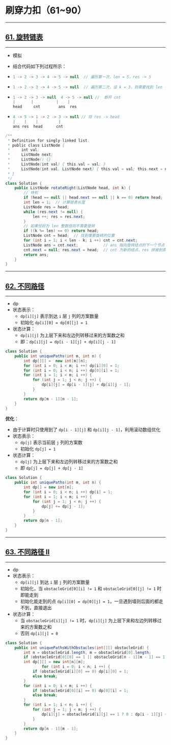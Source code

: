 # 刷穿力扣（61~90）

****

##  [61. 旋转链表](https://leetcode.cn/problems/rotate-list/)

****

- 模拟

- 结合代码如下列过程所示：

- ```java
  1 -> 2 -> 3 -> 4 -> 5 -> null  // 遍历第一次，len = 5，res -> 5
  ```

- ```java
  1 -> 2 -> 3 -> 4 -> 5 -> null  // 遍历第二次，设 k = 3，则需要找到 len - k 的下一个结点，此时 cnt -> 3，ans -> 4
  ```

- ```java
  1 -> 2 -> 3 -> null  4 -> 5 -> null //  断开 cnt
  |		  |          |    |
  head     cnt        ans  res
  ```

- ```java
  4 -> 5 -> 1 -> 2 -> 3 -> null // 将 res -> head
  |    |    |         |
  ans res  head      cnt
  ```

```java
/**
 * Definition for singly-linked list.
 * public class ListNode {
 *     int val;
 *     ListNode next;
 *     ListNode() {}
 *     ListNode(int val) { this.val = val; }
 *     ListNode(int val, ListNode next) { this.val = val; this.next = next; }
 * }
 */
class Solution {
    public ListNode rotateRight(ListNode head, int k) {
        // 特判
        if (head == null || head.next == null || k == 0) return head;
        int len = 1;  // 计算链表长度
        ListNode res = head;
        while (res.next != null) {
            len ++; res = res.next;
        }
        // 如果恰好为 len 整数倍则不需要旋转
        if ((k %= len) == 0) return head;
        ListNode cnt = head;  // 找到需要旋转的位置
        for (int i = 1; i < len - k; i ++) cnt = cnt.next;
        ListNode ans = cnt.next;           // ans 指向旋转结点的下一个节点
        cnt.next = null; res.next = head;  // cnt 为新的结点，res 拼接到原来的头结点
        return ans;
    }
}
```

****

## [62. 不同路径](https://leetcode.cn/problems/unique-paths/)

****

- dp
- 状态表示：
  - `dp[i][j]` 表示到达 `i` 层 `j` 列的方案数量
  - 初始化 `dp[i][0] = dp[0][j] = 1`
- 状态计算：
  - `dp[i][j]` 为上层下来和左边列转移过来的方案数之和
  - 即：`dp[i][j] = dp[i - 1][j] + dp[i][j - 1]`

```java
class Solution {
    public int uniquePaths(int m, int n) {
        int dp[][] =  new int[m][n];
        for (int i = 0; i < m; i ++) dp[i][0] = 1;
        for (int i = 0; i < n; i ++) dp[0][i] = 1;
        for (int i = 1; i < m; i ++) {
            for (int j = 1; j < n; j ++) {
                dp[i][j] = dp[i - 1][j] + dp[i][j - 1];
            }
        }
        return dp[m - 1][n - 1];
    }
}
```

**优化**：

- 由于计算时只使用到了 `dp[i - 1][j]` 和 `dp[i][j - 1]`，利用滚动数组优化
- 状态表示：
  - `dp[j]` 表示当前层 `j` 列的方案数
  - 初始化 `dp[j] = 1`
- 状态计算：
  - `dp[j]` 为上层下来和左边列转移过来的方案数之和
  - 即 `dp[j] = dp[j] + dp[j - 1]`

```java
class Solution {
    public int uniquePaths(int m, int n) {
        int dp[] = new int[n];
        for (int i = 0; i < n; i ++) dp[i] = 1;
        for (int i = 1; i < m; i ++) {
            for (int j = 1; j < n; j ++) {
                dp[j] += dp[j - 1];
            }
        }
        return dp[n - 1];
    }
}
```

****

## [63. 不同路径 II](https://leetcode.cn/problems/unique-paths-ii/)

****

- dp
- 状态表示：
  - `dp[i][j]` 到达 `i` 层 `j` 列的方案数量
  - 初始化，当 `obstacleGrid[0][i] != 1` 和 `obstacleGrid[0][j] != 1` 时即能走到
  - 初始化能走到的点 `dp[i][0] = dp[0][j] = 1`，一旦遇到墙则后面的都走不到，直接退出
- 状态计算：
  - 当 `obstacleGrid[i][j] != 1` 时，`dp[i][j]` 为上层下来和左边列转移过来的方案数之和
  - 否则 `dp[i][j] = 0`

```java
class Solution {
    public int uniquePathsWithObstacles(int[][] obstacleGrid) {
        int n = obstacleGrid.length, m = obstacleGrid[0].length;
        if (obstacleGrid[0][0] == 1 || obstacleGrid[n - 1][m - 1] == 1) return 0; 
        int dp[][] = new int[n][m];
                for (int i = 0; i < n; i ++) {
            if (obstacleGrid[i][0] == 0) dp[i][0] = 1;
            else break;
        }
        for (int i = 0; i < m; i ++) {
            if (obstacleGrid[0][i] == 0) dp[0][i] = 1;
            else break;
        }
        for (int i = 1; i < n; i ++) {
            for (int j = 1; j < m; j ++) {
                dp[i][j] = obstacleGrid[i][j] == 1 ? 0 : dp[i - 1][j] + dp[i][j - 1];
            }
        }
        return dp[n - 1][m - 1];
    }
}
```

































